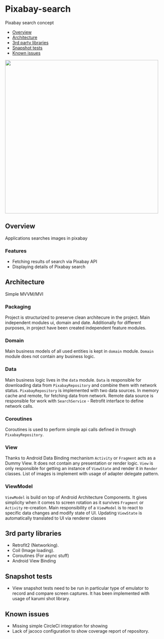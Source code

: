 # Pixabay-search

Pixabay search concept

- [Overview](#overview)
- [Architecture](#architecture)
- [3rd party libraries](#3rd-party-libraries)
- [Snapshot tests](#snapshot-tests)
- [Known issues](#known-issues)

<img src="pixabay.gif" height="500">

## Overview

Applications searches images in pixabay

### Features

+ Fetching results of search via Pixabay API
+ Displaying details of Pixabay search

## Architecture

Simple MVVM/MVI

### Packaging

Project is structurized to preserve clean architecure in the project. Main independent modules ui,
domain and date. Additionally for different purposes, in project have been created independent
feature modules.

### Domain

Main business models of all used entities is kept in `domain` module. `Domain` module does not
contain any business logic.

### Data

Main business logic lives in the `data` module. `Data` is responsible for downloading data
from `PixabayRepository` and combine them with network status.
`PixabayRepository` is implemented with two data sources. In memory cache and remote, for fetching
data from network. Remote data source is responsible for work with `SearchService` - Retrofit
interface to define network calls.

### Coroutines

Coroutines is used to perform simple api calls defined in through `PixabayRepository`.

### View

Thanks to Android Data Binding mechanism `Activity` or `Fragment` acts as a Dummy View. It does not
contain any presentation or render logic. `View` is only responsible for getting an instance
of `ViewState` and render it in `Render` classes. List of images is implement with usage of adapter
delegate pattern.

### ViewModel

`ViewModel` is build on top of Android Architecture Components. It gives simplicity when it comes to
screen rotation as it survives `Fragment` or `Activity` re-creation. Main responsibility of
a `ViewModel` is to react to specific data changes and modify state of UI. Updating `ViewState` is
automatically translated to UI via renderer classes

## 3rd party libraries

- Retrofit2 (Networking).
- Coil (Image loading).
- Coroutines (For async stuff)
- Android View Binding

## Snapshot tests

- View snapshot tests need to be run in particular type of emulator to record and compare screen
  captures. It has been implemented with usage of karumi shot library.

## Known issues

- Missing simple CircleCI integration for showing
- Lack of jacoco configuration to show coverage report of repository.
